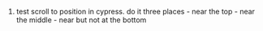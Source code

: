 1. test scroll to position in cypress. do it three places - near the top - near the middle - near but not at the bottom
